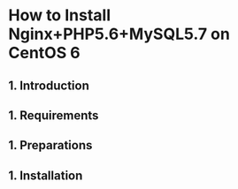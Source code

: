 # How to Install Nginx+PHP5.6+MySQL5.7 on CentOS 6

## 1. Introduction


## 1. Requirements


## 1. Preparations


## 1. Installation



